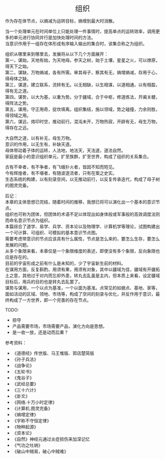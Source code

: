 <center><font size=5>组织</font></center>

作为存在体节点，以熵减为运转目标，熵增到最大时消散。<br/>

当一个处理单元在时间单位上只能处理一件事情时，提高单点的运转效率，调用更多的单元进行协同并行是加快处理时间的方法。<br/>
当意识作用于一组存在体形成有序输入输出的集合时，该集合称之为组织。<br/>

组织从哪里来到哪里去，发展将从以下几个方面展开：<br/>
第一，谋始，天地有始，为天地母。参天之树，始于土壤，星星之火，可以燎原，得天下之始。<br/>
第二，谋缺，万物熵减，各有所需。审其母子，察其有无，熵增熵减，存用于心，得母体之缺。<br/>
第三，谋道，建立联系，流转有无。以无相缺，以生相谋，以道相通，以有相盈，得有无之道。<br/>
第四，谋势，以大为基，以重为势。分于疆域，合于中枢，修道炼法，开阖关楗，得阵法之势。<br/>
第五，谋用，守正用奇，捉坎填离。组织集结，施以领域，势之碰撞，力余则胜，得领域之用。<br/>
第六，谋远，烙印时空，推动前行。混沌未开，万物热寂，开辟有无，母生万物，得存在之远。<br/>

大自然之道，以有补无，母生万物。<br/>
意识的作用，以无生有，补缺天道。<br/>
母体带动着子体的运转，人法地，地法天，天法道，道法自然。<br/>
家庭是最小的意识组织单元，扩至族群，扩至世界，构成了组织的关系集合。<br/>

古有不幸者，有不争者，有飞蛾扑火者，皆因不知而短见。<br/>
今有辉煌者，有不堪者，有随波逐流者，只有在案之史实。<br/>
生态系统的构建，以有刻录空间，以无推动前行，以反复传承迭代，构成了母子树的图灵完备。<br/>

后记：<br/>
本章的主体思想已完结，随着时间的推移，我想已将可以演化出一个基本的意识节点。<br/>
组织也可称为团体，但团体的术语不足以体现出如身体般或军事般的高效调度法则而命名意识节点为组织。<br/>
本篇综合了道学、易学、兵学、资本论以及物理学、计算机学等理论，试图构建出一个可计算、可组织、可模拟的基本意识节点图。<br/>
需要考虑带意识的节点应该具有什么属性，节点是怎么来的，要怎么生存，要怎么发展的问题。<br/>
从多个象限来看，本章仅是一个象限维度的表述，即使没有多个象限，反向象限也应是存在的。<br/>
目前的宇宙形成之前有什么是未知的，少了宇宙新生前的材料。<br/>
在谋用方面，反复斟酌，用须有果，用须有对象，其中以疆域为佳，疆域有开疆拓土之意，其他过于对内而忘却外患，转丸去乱虽是主内，但本质上来看，设定疆域目标后，用兵的目的也是转丸去乱罢了。<br/>
谋势与谋用，一个以点为基准，一个以面为基准。点常见的如据点、基地、家等，面如活动的区域、领地、市场等，构成了空间的刻录与优化，并反作用于意识，最终构成了一方世界，即一个完善的存在节点。<br/>

TODO:
* 掠夺
* 产品需要市场，市场需要产品，演化方向是思想。
* 是一收一放，还是动而后果？

参考资料：
* 《道德经》传世版、马王堆版、郭店楚简版
* 《孙子兵法》
* 《战争论》
* 《五轮书》
* 《鬼谷子》
* 《武经总要》
* 《三十六计》
* 《卦爻》
* 《网络.十万小时定律》
* 《计算机.图灵完备》
* 《熵增定律》
* 《宇称不守恒定律》
* 《物种起源》
* 《资本论》
* 《自然》神经元通过炎症损伤来加深记忆
* 《气功之吐纳》
* 《破山中贼易，破心中贼难》
